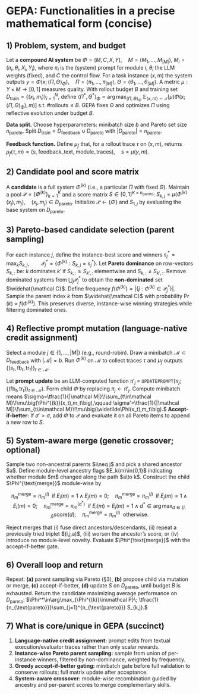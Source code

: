 # GEPA: Functionalities in a precise mathematical form (concise)

## 1) Problem, system, and budget

Let a **compound AI system** be
$\Phi=(M,C,X,Y),\quad M=\langle M_1,\dots,M_{|M|}\rangle,\; M_i=(\pi_i,\theta_i,X_i,Y_i),$
where $\pi_i$ is the (system) prompt for module $i$, $\theta_i$ the LLM weights (fixed), and $C$ the control flow. For a task instance $(x,m)$ the system outputs
$y=\Phi(x;\langle\Pi,\Theta\rangle_\Phi),\quad \Pi=\langle\pi_1,\dots,\pi_{|M|}\rangle,\;\Theta=\langle\theta_1,\dots,\theta_{|M|}\rangle.$
A metric $\mu:Y\times M\to[0,1]$ measures quality. With rollout budget $B$ and training set $D_{\text{train}}=\{(x_i,m_i)\}_{i=1}^N$, define
$\langle\Pi^*,\Theta^*\rangle_\Phi=\arg\max_{\langle\Pi,\Theta\rangle_\Phi}\; \mathbb E_{(x,m)\sim\mathcal T}\big[\mu(\Phi(x;\langle\Pi,\Theta\rangle_\Phi),m)\big]\;\text{s.t.}\;\#\text{rollouts}\le B.$
GEPA fixes $\Theta$ and optimizes $\Pi$ using reflective evolution under budget $B$.

**Data split.** Choose hyperparameters: minibatch size $b$ and Pareto set size $n_{\text{pareto}}$. Split $D_{\text{train}}=D_{\text{feedback}}\cup D_{\text{pareto}}$ with $|D_{\text{pareto}}|=n_{\text{pareto}}$.

**Feedback function.** Define $\mu_f$ that, for a rollout trace $\tau$ on $(x,m)$, returns
$\mu_f(\tau,m)=(s,\;\text{feedback\_text},\;\text{module\_traces}),\quad s=\mu(y,m).$

## 2) Candidate pool and score matrix

A **candidate** is a full system $\Phi^{(k)}$ (i.e., a particular $\Pi$ with fixed $\Theta$). Maintain a pool $\mathcal P=\{\Phi^{(k)}\}_{k=1}^K$ and a score matrix $S\in[0,1]^{K\times n_{\text{pareto}}}$:
$S_{k,j}=\mu\big(\Phi^{(k)}(x_j),m_j\big),\quad (x_j,m_j)\in D_{\text{pareto}}.$
Initialize $\mathcal P\leftarrow\{\Phi\}$ and $S_{1,j}$ by evaluating the base system on $D_{\text{pareto}}$.

## 3) Pareto-based candidate selection (parent sampling)

For each instance $j$, define the instance-best score and winners
$s^*_j=\max_k S_{k,j},\qquad \mathcal P^*_j=\{\Phi^{(k)}:S_{k,j}=s^*_j\}.$
Let **Pareto dominance** on row-vectors $S_{k,:}$ be: $k$ dominates $k'$ if $S_{k,:}\ge S_{k',:}$ elementwise and $S_{k,:}\ne S_{k',:}$. Remove dominated systems from $\bigcup_j \mathcal P^*_j$ to obtain the **non-dominated** set $\widehat{\mathcal C}$. Define frequency
$f(\Phi^{(k)})=\big|\{j:\Phi^{(k)}\in\mathcal P^*_j\}\big|.$
Sample the parent index $k$ from $\widehat{\mathcal C}$ with probability
$\Pr(k)\;\propto\;f(\Phi^{(k)}).$
This preserves diverse, instance-wise winning strategies while filtering dominated ones.

## 4) Reflective prompt mutation (language-native credit assignment)

Select a module $j\in\{1,\dots,|M|\}$ (e.g., round-robin). Draw a minibatch $\mathcal M\subset D_{\text{feedback}}$ with $|\mathcal M|=b$. Run $\Phi^{(k)}$ on $\mathcal M$ to collect traces $\tau$ and $\mu_f$ outputs $\{(s_t,\text{fb}_t,\text{tr}_t)\}_{t\in\mathcal M}$.

Let **prompt update** be an LLM-computed function
$\pi'_j\;=\;\texttt{UPDATEPROMPT}\big(\pi_j;\{(\text{fb}_t,\text{tr}_t)\}_{t\in\mathcal M}\big).$
Form child $\widetilde\Phi$ by replacing $\pi_j\leftarrow\pi'_j$. Compute minibatch means
$\sigma=\tfrac{1}{|\mathcal M|}\!\sum_{t\in\mathcal M}\!\mu\big(\Phi^{(k)}(x_t),m_t\big),\qquad \sigma'=\tfrac{1}{|\mathcal M|}\!\sum_{t\in\mathcal M}\!\mu\big(\widetilde\Phi(x_t),m_t\big).$
**Accept-if-better:** If $\sigma'>\sigma$, add $\widetilde\Phi$ to $\mathcal P$ and evaluate it on all Pareto items to append a new row to $S$.

## 5) System-aware merge (genetic crossover; optional)

Sample two non-ancestral parents \$i\neq j\$ and pick a shared ancestor \$a\$. Define module-level ancestry flags \$E\_k(m)\in{0,1}\$ indicating whether module \$m\$ changed along the path \$a\to k\$. Construct the child \$\Phi^{\text{merge}}\$ module-wise by

$$
\pi_m^{\text{merge}} = \pi_m^{(i)}\;\text{ if } E_i(m)=1 \land E_j(m)=0;\quad
\pi_m^{\text{merge}} = \pi_m^{(j)}\;\text{ if } E_j(m)=1 \land E_i(m)=0;\quad
\pi_m^{\text{merge}} = \pi_m^{(d^*)}\;\text{ if } E_i(m)=E_j(m)=1 \land d^*\in\arg\max_{d\in\{i,j\}} \mathrm{score}(d);\quad
\pi_m^{\text{merge}} = \pi_m^{(i)}\;\text{ otherwise.}
$$

Reject merges that (i) fuse direct ancestors/descendants, (ii) repeat a previously tried triplet \$(i,j,a)\$, (iii) worsen the ancestor’s score, or (iv) introduce no module-level novelty. Evaluate \$\Phi^{\text{merge}}\$ with the accept-if-better gate.

## 6) Overall loop and return

Repeat: **(a)** parent sampling via Pareto (§3), **(b)** propose child via mutation or merge, **(c)** accept-if-better, **(d)** update $S$ on $D_{\text{pareto}}$, until budget $B$ is exhausted. Return the candidate maximizing average performance on $D_{\text{pareto}}$:
$\Phi^*\in\arg\max_{\Phi^{(k)}\in\mathcal P}\; \tfrac{1}{n_{\text{pareto}}}\sum_{j=1}^{n_{\text{pareto}}} S_{k,j}.$

## 7) What is core/unique in GEPA (succinct)

1. **Language-native credit assignment:** prompt edits from textual execution/evaluator traces rather than only scalar rewards.
2. **Instance-wise Pareto parent sampling:** sample from union of per-instance winners, filtered by non-dominance, weighted by frequency.
3. **Greedy accept-if-better gating:** minibatch gate before full validation to conserve rollouts; full matrix update after acceptance.
4. **System-aware crossover:** module-wise recombination guided by ancestry and per-parent scores to merge complementary skills.